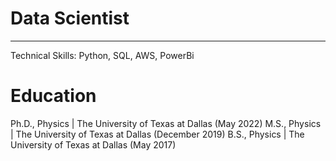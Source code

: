 # **Data Scientist**
---
Technical Skills: Python, SQL, AWS, PowerBi

# **Education**
Ph.D., Physics | The University of Texas at Dallas (May 2022)
M.S., Physics | The University of Texas at Dallas (December 2019)
B.S., Physics | The University of Texas at Dallas (May 2017)
